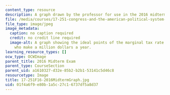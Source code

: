 ```yaml
---
content_type: resource
description: A graph drawn by the professor for use in the 2016 midterm question.
file: /media/courses/17-251-congress-and-the-american-political-system-i-fall-2016/01f4a6f9e80b1a5c27c16737df5a8d37_17-251F16-2016MidtermGraph.jpg
file_type: image/jpeg
image_metadata:
  caption: no caption required
  credit: no credit line required
  image-alt: A graph showing the ideal points of the marginal tax rate for people
    who make a million dollars a year.
learning_resource_types: []
ocw_type: OCWImage
parent_title: 2016 Midterm Exam
parent_type: CourseSection
parent_uid: a1610327-d32e-85b2-b2b1-53141c5d46c8
resourcetype: Image
title: 17-251F16-2016MidtermGraph.jpg
uid: 01f4a6f9-e80b-1a5c-27c1-6737df5a8d37
---
```

